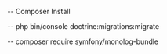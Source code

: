-- Composer Install

-- php bin/console doctrine:migrations:migrate

-- composer require symfony/monolog-bundle
